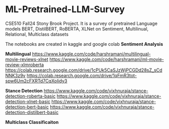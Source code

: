 # ML-Pretrained-LLM-Survey
CSE510 Fall24 Stony Brook Project. It is a survey of pretrained Language models BERT, DistilBERT, RoBERTA, XLNet on Sentiment, Multilinual, Relational, Multiclass datasets

The notebooks are created in kaggle and google colab
**Sentiment Analysis** 

**Multilingual**
https://www.kaggle.com/code/harshramani/multilingual-movie-reviews-xlnet
https://www.kaggle.com/code/harshramani/ml-movie-review-xlmroberta
https://colab.research.google.com/drive/1cPUk5CaSJzWjPCGDd28sZ_sCdNNK3z9v
https://colab.research.google.com/drive/1qFmR3tot-spw6Um2cFXRTd7CqXoIidy3

**Stance Detection**
https://www.kaggle.com/code/vixhnuraja/stance-detection-roberta-basic
https://www.kaggle.com/code/vixhnuraja/stance-detection-xlnet-basic
https://www.kaggle.com/code/vixhnuraja/stance-detection-bert-basic
https://www.kaggle.com/code/vixhnuraja/stance-detection-distilbert-basic

**Multiclass Classificaiton**
